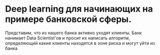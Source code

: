 # Deep learning для начинающих на примере банковской сферы.
Представим, что из нашего банка активно уходят клиенты. Банк нанимает Data Scientist'ов и просит их написать алгоритм, определяющий какие клиенты находятся в зоне риска и могут уйти из банка
